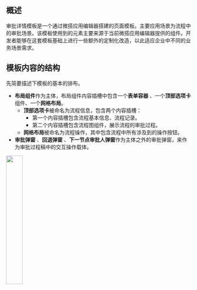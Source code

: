 ## 概述
审批详情模板是一个通过微搭应用编辑器搭建的页面模板。主要应用场景为流程中的审批场景。该模板使用到的元素主要来源于当前微搭应用编辑器提供的组件。开发者能够在这套模板基础上进行一些额外的定制化改造，以此适应企业中不同的业务场景需求。

## 模板内容的结构

先简要描述下模板的基本的排布。
- **布局组件**作为主体，布局组件内容插槽中包含一个**表单容器** 、一个**顶部选项卡**组件、一个**网格布局**。
  - **顶部选项卡**被命名为流程信息，包含两个内容插槽：
    - 第一个内容插槽包含流程基本信息、流程记录。
    - 第二个内容插槽包含流程图组件，展示流程的审批过程。
  - **网格布局**被命名为流程操作，其中包含流程中所有涉及到的操作按钮。
- **审批弹窗** 、**回退弹窗** 、**下一节点审批人弹窗**作为主体之外的审批弹窗，来作为审批过程稿中的交互操作载体。

<img style="width:30%; max-width: inherit;" src="https://qcloudimg.tencent-cloud.cn/raw/4d7b503645a9d05d61a65be5cff955f8.jpg" />

